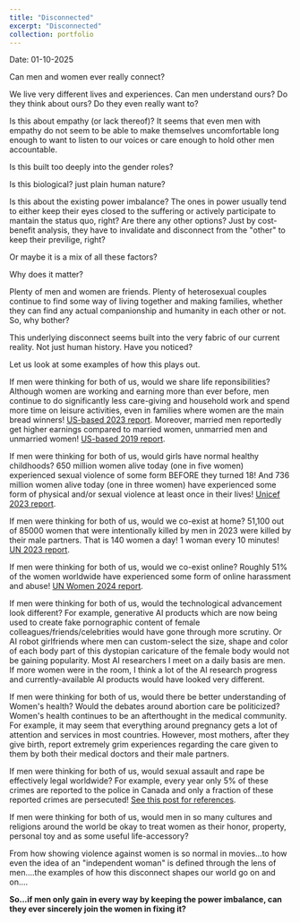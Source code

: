 ```yaml
---
title: "Disconnected"
excerpt: "Disconnected"
collection: portfolio
---
```


Date: 01-10-2025

Can men and women ever really connect?

We live very different lives and experiences. Can men understand ours? Do they think about ours? Do they even really want to? 

Is this about empathy (or lack thereof)? It seems that even men with empathy do not seem to be able to make themselves uncomfortable long enough to want to listen to our voices or care enough to hold other men accountable.

Is this built too deeply into the gender roles? 

Is this biological? just plain human nature?

Is this about the existing power imbalance? The ones in power usually tend to either keep their eyes closed to the suffering or actively participate to mantain the status quo, right? Are there any other options? Just by cost-benefit analysis, they have to invalidate and disconnect from the "other" to keep their previlige, right?

Or maybe it is a mix of all these factors? 



Why does it matter? 


Plenty of men and women are friends. Plenty of heterosexual couples continue to find some way of living together and making families, whether they can find any actual companionship and humanity in each other or not. So, why bother?



This underlying disconnect seems built into the very fabric of our current reality. Not just human history. Have you noticed?


Let us look at some examples of how this plays out.


If men were thinking for both of us, would we share life reponsibilities? Although women are working and earning more than ever before, men continue to do significantly less care-giving and household work and spend more time on leisure activities, even in families where women are the main bread winners! [US-based 2023 report](https://www.pewresearch.org/social-trends/2023/04/13/in-a-growing-share-of-u-s-marriages-husbands-and-wives-earn-about-the-same/). Moreover, married men reportedly get higher earnings compared to married women, unmarried men and unmarried women! [US-based 2019 report](https://www.stlouisfed.org/publications/regional-economist/second-quarter-2019/earnings-gap-marital-status-race-gender).
  

If men were thinking for both of us, would girls have normal healthy childhoods? 650 million women alive today (one in five women) experienced sexual violence of some form BEFORE they turned 18! And 736 million women alive today (one in three women) have experienced some form of physical and/or sexual violence at least once in their lives! [Unicef 2023 report](https://www.reuters.com/world/one-eight-girls-women-raped-or-sexually-assaulted-before-age-18-unicef-says-2024-10-10/).   


If men were thinking for both of us, would we co-exist at home? 51,100 out of 85000 women that were intentionally killed by men in 2023 were killed by their male partners. That is 140 women a day! 1 woman every 10 minutes! [UN 2023 report](https://www.unwomen.org/en/digital-library/publications/2024/11/femicides-in-2023-global-estimates-of-intimate-partner-family-member-femicides).


If men were thinking for both of us, would we co-exist online? Roughly 51% of the women worldwide have experienced some form of online harassment and abuse! [UN Women 2024 report](https://knowledge.unwomen.org/en/articles/facts-and-figures/facts-and-figures-ending-violence-against-women).



If men were thinking for both of us, would the technological advancement look different? For example, generative AI products which are now being used to create fake pornographic content of female colleagues/friends/celebrities would have gone through more scrutiny. Or AI robot girlfriends where men can custom-select the size, shape and color of each body part of this dystopian caricature of the female body would not be gaining popularity. Most AI researchers I meet on a daily basis are men. If more women were in the room, I think a lot of the AI research progress and currently-available AI products would have looked very different.


If men were thinking for both of us, would there be better understanding of Women's health? Would the debates around abortion care be politicized? Women's health continues to be an afterthought in the medical community. For example, it may seem that everything around pregnancy gets a lot of attention and services in most countries. However, most mothers, after they give birth, report extremely grim experiences regarding the care given to them by both their medical doctors and their male partners.   



If men were thinking for both of us, would sexual assault and rape be effectively legal worldwide? For example, every year only 5% of these crimes are reported to the police in Canada and only a fraction of these reported crimes are persecuted! [See this post for references](https://aroosaijaz.github.io/portfolio/sma1/). 


If men were thinking for both of us, would men in so many cultures and religions around the world be okay to treat women as their honor, property, personal toy and as some useful life-accessory?


From how showing violence against women is so normal in movies...to how even the idea of an "independent woman" is defined through the lens of men....the examples of how this disconnect shapes our world go on and on.... 


**So...if men only gain in every way by keeping the power imbalance, can they ever sincerely join the women in fixing it?**
